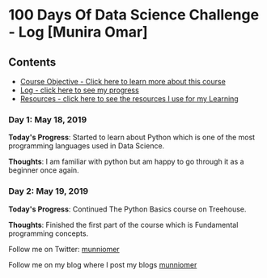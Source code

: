 # 100 Days Of Data Science Challenge - Log [Munira Omar]


## Contents

* [Course Objective - Click here to learn more about this course](course-objective.md)
* [Log - click here to see my progress](log.md)
* [Resources - click here to see the resources I use for my Learning](resources.md)

### Day 1: May 18, 2019

**Today's Progress**: Started to learn about Python which is one of the most programming languages used in Data Science.

**Thoughts**: I am familiar with python but am happy to go through it as a beginner once again.

### Day 2: May 19, 2019

**Today's Progress**: Continued The Python Basics course on Treehouse.

**Thoughts**: Finished the first part of the course which is Fundamental programming concepts.



Follow me on Twitter: [munniomer](https://twitter.com/munniomer)

Follow me on my blog where I post my blogs [munniomer](https://munniomer.wordpress.com/)

